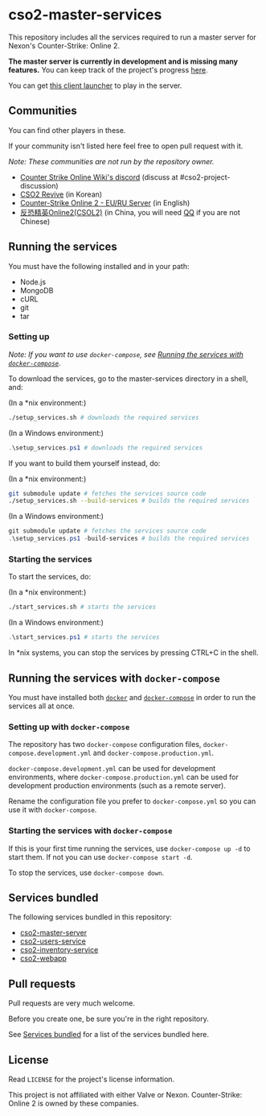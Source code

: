 # cso2-master-services

This repository includes all the services required to run a master server for Nexon's Counter-Strike: Online 2.

**The master server is currently in development and is missing many features.**
You can keep track of the project's progress [here](https://github.com/Ochii/cso2-master-services/projects/1).

You can get [this client launcher](https://github.com/Ochii/cso2-launcher/) to play in the server.

## Communities

You can find other players in these.

If your community isn't listed here feel free to open pull request with it.

*Note: These communities are not run by the repository owner.*

- [Counter Strike Online Wiki's discord](https://discord.gg/GKPgrBG) (discuss at #cso2-project-discussion)
- [CSO2 Revive](https://discord.gg/3tydYTC) (in Korean)
- [Counter-Strike Online 2 - EU/RU Server](https://discord.gg/yue5Zaf) (in English)
- [反恐精英Online2(CSOL2)](https://jq.qq.com/?k=5fcK4OO) (in China, you will need [QQ](https://www.imqq.com/English1033.html) if you are not Chinese)

## Running the services

You must have the following installed and in your path:
- Node.js
- MongoDB
- cURL
- git
- tar

### Setting up

*Note: If you want to use `docker-compose`, see [Running the services with `docker-compose`](#Running-the-services-with-docker-compose)*.

To download the services, go to the master-services directory in a shell, and:

(In a *nix environment:)

```sh
./setup_services.sh # downloads the required services
```

(In a Windows environment:)

```powershell
.\setup_services.ps1 # downloads the required services
```

If you want to build them yourself instead, do:

(In a *nix environment:)

```sh
git submodule update # fetches the services source code
./setup_services.sh --build-services # builds the required services
```

(In a Windows environment:)

```powershell
git submodule update # fetches the services source code
.\setup_services.ps1 -build-services # builds the required services
```

### Starting the services

To start the services, do:

(In a *nix environment:)

```sh
./start_services.sh # starts the services
```

(In a Windows environment:)
```powershell
.\start_services.ps1 # starts the services
```

In *nix systems, you can stop the services by pressing CTRL+C in the shell.

## Running the services with ```docker-compose```

You must have installed both [```docker```](https://docs.docker.com/) and [```docker-compose```](https://docs.docker.com/compose/) in order to run the services all at once.

### Setting up with ```docker-compose```

The repository has two ```docker-compose``` configuration files, `docker-compose.development.yml` and `docker-compose.production.yml`.

`docker-compose.development.yml` can be used for development environments, where `docker-compose.production.yml` can be used for development production environments (such as a remote server).

Rename the configuration file you prefer to `docker-compose.yml` so you can use it with ```docker-compose```.

### Starting the services with ```docker-compose```

If this is your first time running the services, use ```docker-compose up -d``` to start them. If not you can use ```docker-compose start -d```.

To stop the services, use ```docker-compose down```.

## Services bundled

The following services bundled in this repository:

- [cso2-master-server](https://github.com/Ochii/cso2-master-server)
- [cso2-users-service](https://github.com/Ochii/cso2-users-service)
- [cso2-inventory-service](https://github.com/Ochii/cso2-inventory-service)
- [cso2-webapp](https://github.com/Ochii/cso2-webapp)

## Pull requests

Pull requests are very much welcome.

Before you create one, be sure you're in the right repository.

See [Services bundled](##Services-bundled) for a list of the services bundled here.

## License

Read `LICENSE` for the project's license information.

This project is not affiliated with either Valve or Nexon. Counter-Strike: Online 2 is owned by these companies.
